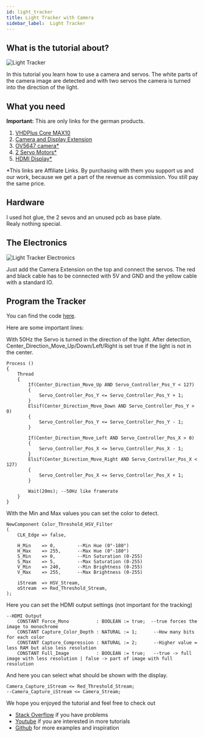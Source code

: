 ```yaml
---
id: light_tracker
title: Light Tracker with Camera
sidebar_label:  Light Tracker
---
```


## What is the tutorial about?

![Light Tracker](/img/community/light_track_2.jpg)

In this tutorial you learn how to use a camera and servos. The white parts of the camera image are detected and with two servos the camera is turned into the direction of the light.

## What you need

**Important:** This are only links for the german products.<br/>

1.  [VHDPlus Core MAX10](/docs/components/vhdpcore_max10)
2.  [Camera and Display Extension](/docs/components/camera)
3.  [OV5647 camera*](https://amzn.to/39laTEX)
4.  [2 Servo Motors*](https://amzn.to/3cZKzlN)
5.  [HDMI Display*](https://amzn.to/2wr6NfW)

*This links are Affiliate Links. By purchasing with them you support us and our work, because we get a part of the revenue as commission. You still pay the same price.

## Hardware

I used hot glue, the 2 sevos and an unused pcb as base plate. <br/>
Realy nothing special. 

## The Electronics

![Light Tracker Electronics](/img/community/light_track_1.jpg)

Just add the Camera Extension on the top and connect the servos. The red and black cable has to be connected with 5V and GND and the yellow cable with a standard IO.

## Program the Tracker

You can find the code [here](https://github.com/leonbeier/Light_Tracker). 

Here are some important lines:

With 50Hz the Servo is turned in the direction of the light. After detection, Center_Direction_Move_Up/Down/Left/Right is set true if the light is not in the center.

```vhdp
Process ()
{
    Thread
    {
        If(Center_Direction_Move_Up AND Servo_Controller_Pos_Y < 127)
        {
            Servo_Controller_Pos_Y <= Servo_Controller_Pos_Y + 1;
        }
        Elsif(Center_Direction_Move_Down AND Servo_Controller_Pos_Y > 0)
        {
            Servo_Controller_Pos_Y <= Servo_Controller_Pos_Y - 1;
        }

        If(Center_Direction_Move_Left AND Servo_Controller_Pos_X > 0)
        {
            Servo_Controller_Pos_X <= Servo_Controller_Pos_X - 1;
        }
        Elsif(Center_Direction_Move_Right AND Servo_Controller_Pos_X < 127)
        {
            Servo_Controller_Pos_X <= Servo_Controller_Pos_X + 1;
        }

        Wait(20ms); --50Hz like framerate
    }
}
```

With the Min and Max values you can set the color to detect. 

```vhdp
NewComponent Color_Threshold_HSV_Filter
(
    CLK_Edge => false,

    H_Min    => 0,        --Min Hue (0°-180°)
    H_Max    => 255,      --Max Hue (0°-180°)
    S_Min    => 0,        --Min Saturation (0-255)
    S_Max    => 5,        --Max Saturation (0-255)
    V_Min    => 240,      --Min Brightness (0-255)
    V_Max    => 255,      --Max Brightness (0-255)

    iStream  => HSV_Stream,
    oStream  => Red_Threshold_Stream,
);
```

Here you can set the HDMI output settings (not important for the tracking)

```vhdp
--HDMI Output
    CONSTANT Force_Mono          : BOOLEAN := true;  --true forces the image to monochrome
    CONSTANT Capture_Color_Depth : NATURAL := 1;      --How many bits for each color
    CONSTANT Capture_Compression : NATURAL := 2;      --Higher value = less RAM but also less resolution
    CONSTANT Full_Image          : BOOLEAN := true;   --true -> full image with less resolution | false -> part of image with full resolution
```

And here you can select what should be shown with the display.

```vhdp
Camera_Capture_iStream <= Red_Threshold_Stream;
--Camera_Capture_iStream <= Camera_Stream;
```

We hope you enjoyed the tutorial and feel free to check out 
- [Stack Overflow](https://stackoverflow.com/questions/tagged/vhdp) if you have problems
- [Youtube](https://www.youtube.com/channel/UC7qiOvlaBSiWyAb7R1xTaEw) if you are interested in more tutorials
- [Github](https://github.com/search?utf8=%E2%9C%93&q=vhdplus) for more examples and inspiration